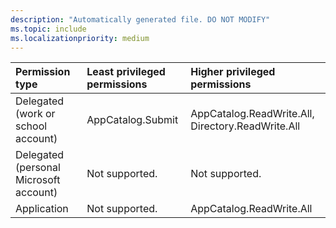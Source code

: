 ```yaml
---
description: "Automatically generated file. DO NOT MODIFY"
ms.topic: include
ms.localizationpriority: medium
---
```


|Permission type|Least privileged permissions|Higher privileged permissions|
|:---|:---|:---|
|Delegated (work or school account)|AppCatalog.Submit|AppCatalog.ReadWrite.All, Directory.ReadWrite.All|
|Delegated (personal Microsoft account)|Not supported.|Not supported.|
|Application|Not supported.|AppCatalog.ReadWrite.All|

